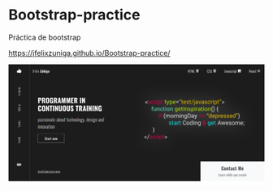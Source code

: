 # Bootstrap-practice
Práctica de bootstrap

https://jfelixzuniga.github.io/Bootstrap-practice/

![](./screencapture.png)

